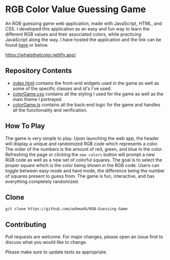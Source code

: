 # RGB Color Value Guessing Game

An RGB guessing game web application, made with JavaScript, HTML, and CSS. I developed this application as an easy and fun way to learn the different RGB values and their associated colors, while practicing JavaScript along the way. I have hosted the application and the link can be found [here](https://whatsthatcolor.netlify.app/) or below.

https://whatsthatcolor.netlify.app/

## Repository Contents

* [index.html](https://github.com/aahmad4/RGB-Guessing-Game/blob/master/index.html) contains the front-end widgets used in the game as well as some of the specific classes and id's I've used.
* [colorGame.css](https://github.com/aahmad4/RGB-Guessing-Game/blob/master/colorGame.css) contains all the styling I used for the game as well as the main theme I portrayed.
* [colorGame.js](https://github.com/aahmad4/RGB-Guessing-Game/blob/master/colorGame.js) contains all the back-end logic for the game and handles all the functionality and verification.

## How To Play

The game is very simple to play. Upon launching the web app, the header will display a unique and randomized RGB code which represents a color. The order of the numbers is the amount of red, green, and blue in the color. Refreshing the page or clicking the `new colors` button will prompt a new RGB code as well as a new set of colorful squares. The goal is to select the proper square which is the color being shown in the RGB code. Users can toggle between easy mode and hard mode, the difference being the number of squares present to guess from. The game is fun, interactive, and has everything completely randomized.

## Clone

```
git clone https://github.com/aahmad4/RGB-Guessing-Game
```

## Contributing

Pull requests are welcome. For major changes, please open an issue first to discuss what you would like to change.

Please make sure to update tests as appropriate.


